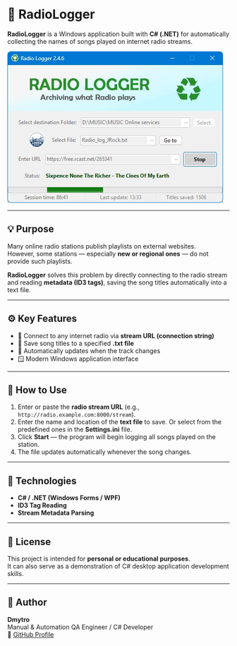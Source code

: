 # 🎵 RadioLogger

**RadioLogger** is a Windows application built with **C# (.NET)** for automatically collecting the names of songs played on internet radio streams.

![RadioLogger Screenshot](./RadioLoggerMain01.jpg)

---

## 💡 Purpose

Many online radio stations publish playlists on external websites.  
However, some stations — especially **new or regional ones** — do not provide such playlists.

**RadioLogger** solves this problem by directly connecting to the radio stream and reading **metadata (ID3 tags)**, saving the song titles automatically into a text file.

---

## ⚙️ Key Features

- 🔗 Connect to any internet radio via **stream URL (connection string)**  
- 💾 Save song titles to a specified **.txt file**  
- 🧠 Automatically updates when the track changes  
- 🪟 Modern Windows application interface  

---

## 🚀 How to Use

1. Enter or paste the **radio stream URL** (e.g., `http://radio.example.com:8000/stream`).
2. Enter the name and location of the **text file** to save. Or select from the predefined ones in the **Settings.ini** file.
3. Click **Start** — the program will begin logging all songs played on the station.  
4. The file updates automatically whenever the song changes.

---

## 🧩 Technologies

- **C# / .NET (Windows Forms / WPF)**  
- **ID3 Tag Reading**  
- **Stream Metadata Parsing**

---

## 📄 License

This project is intended for **personal or educational purposes**.  
It can also serve as a demonstration of C# desktop application development skills.

---

## 👤 Author

**Dmytro**  
Manual & Automation QA Engineer / C# Developer  
🔗 [GitHub Profile](https://github.com/Dku4it)
